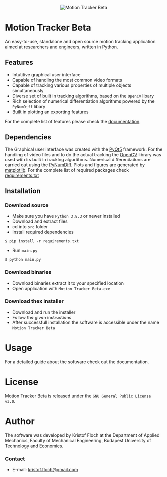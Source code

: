 <p align="center">
  <img src="https://user-images.githubusercontent.com/65981382/166214135-47ecd327-cba8-47c0-a034-9f6f14b777ce.png" alt="Motion Tracker Beta"/>
</p>

# Motion Tracker Beta
An easy-to-use, standalone and open source motion tracking application aimed at researchers and engineers, written in Python.

## Features
- Intutitive graphical user interface
- Capable of handling the most common video formats
- Capable of tracking various properties of multiple objects simultaneously
- Diverse set of built in tracking algorithms, based on the `OpenCV` libary
- Rich selection of numerical differentiation algorithms powered by the `PyNumDiff` libary
- Built in plotting an exporting features


For the complete list of features please check the [documentation](docs/documentation.pdf).

## Dependencies
The Graphical user interface was created with the [PyQt5](https://www.riverbankcomputing.com/software/pyqt/) framework. For the handling of video files and to do the actual tracking the [OpenCV](https://opencv.org/) library was used with its built in tracking algorithms. Numerical differentiations are carried out using the [PyNumDiff](https://github.com/florisvb/PyNumDiff). Plots and figures are generated by [matplotlib](https://matplotlib.org/). For the complete list of required packages check [requirements.txt](src/requirements.txt)

## Installation
### Download source 
- Make sure you have `Python 3.8.3` or newer installed
- Download and extract files
- cd into `src` folder
- Install required dependencies
```
$ pip install -r requirements.txt
```
- Run `main.py`
```
$ python main.py
```
### Download binaries
- Download binaries extract it to your specified location
- Open application with `Motion Tracker Beta.exe`
### Download thex installer
- Download and run the installer
- Follow the given instructions
- After successfull installation the software is accessible under the name `Motion Tracker Beta`
# Usage
For a detailed guide about the software check out the documentation.
# License
Motion Tracker Beta is released under the `GNU General Public License v3.0`.
# Author
The software was developed by Kristof Floch at the Department of Applied Mechanics, Faculty of Mechanical Engineering, Budapest University of Technology and Economics.
### Contact
- E-mail: kristof.floch@gmail.com

